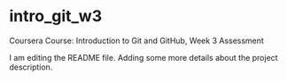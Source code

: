 # intro_git_w3
Coursera Course: Introduction to Git and GitHub, Week 3 Assessment

I am editing the README file. Adding some more details about the project description.
